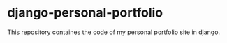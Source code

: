 # django-personal-portfolio
This repository containes the code of my personal portfolio site in django.
